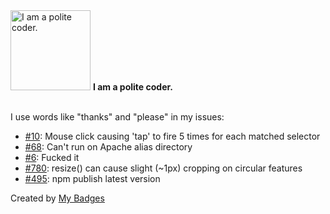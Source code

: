 <img src="https://github.com/my-badges/my-badges/blob/master/src/all-badges/polite-coder/polite-coder.png?raw=true" alt="I am a polite coder." title="I am a polite coder." width="128">
<strong>I am a polite coder.</strong>
<br><br>

I use words like "thanks" and "please" in my issues:

- <a href="https://github.com/hammerjs/hammer.js/issues/10">#10</a>: Mouse click causing 'tap' to fire 5 times for each matched selector
- <a href="https://github.com/MattWilcox/Adaptive-Images/issues/68">#68</a>: Can't run on Apache alias directory
- <a href="https://github.com/mattdiamond/fuckitjs/issues/6">#6</a>: Fucked it
- <a href="https://github.com/lovell/sharp/issues/780">#780</a>: resize() can cause slight (~1px) cropping on circular features
- <a href="https://github.com/randdusing/cordova-plugin-bluetoothle/issues/495">#495</a>: npm publish latest version


Created by <a href="https://github.com/my-badges/my-badges">My Badges</a>